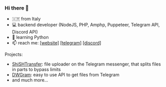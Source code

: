 ### Hi there 👋
- 🇮🇹 from Italy
- 💻 backend developer (NodeJS, PHP, Amphp, Puppeteer, Telegram API, Discord API)
- 🐍 learning Python
- 📫 reach me: [\[website\]](https://shish.cat) [\[telegram\]](https://t.me/shishcat) [\[discord\]](https://discord.gg/5ffUy93Cs8)

Projects: 
- [ShiSHTransfer](https://github.com/shishcat/ShiSHTransfer): file uploader on the Telegram messenger, that splits files in parts to bypass limits
- [DWGram](https://github.com/ShiSHcat/dwgram-public): easy to use API to get files from Telegram
- and much more...
